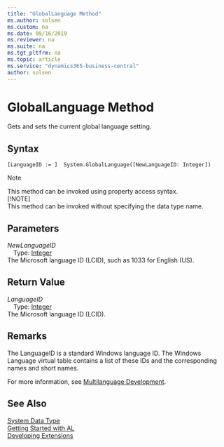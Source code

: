 ```yaml
---
title: "GlobalLanguage Method"
ms.author: solsen
ms.custom: na
ms.date: 09/16/2019
ms.reviewer: na
ms.suite: na
ms.tgt_pltfrm: na
ms.topic: article
ms.service: "dynamics365-business-central"
author: solsen
---
```

[//]: # (START>DO_NOT_EDIT)
[//]: # (IMPORTANT:Do not edit any of the content between here and the END>DO_NOT_EDIT.)
[//]: # (Any modifications should be made in the .xml files in the ModernDev repo.)
# GlobalLanguage Method
Gets and sets the current global language setting.


## Syntax
```
[LanguageID := ]  System.GlobalLanguage([NewLanguageID: Integer])
```
> [!NOTE]  
> This method can be invoked using property access syntax.  
> [!NOTE]  
> This method can be invoked without specifying the data type name.  
## Parameters
*NewLanguageID*  
&emsp;Type: [Integer](../integer/integer-data-type.md)  
The Microsoft language ID (LCID), such as 1033 for English (US).
        


## Return Value
*LanguageID*  
&emsp;Type: [Integer](../integer/integer-data-type.md)  
The Microsoft language ID (LCID).
        


[//]: # (IMPORTANT: END>DO_NOT_EDIT)

## Remarks  
 The LanguageID is a standard Windows language ID. The Windows Language virtual table contains a list of these IDs and the corresponding names and short names.  
  
 For more information, see [Multilanguage Development](../../devenv-multilanguage-development.md). 
 
## See Also
[System Data Type](system-data-type.md)  
[Getting Started with AL](../../devenv-get-started.md)  
[Developing Extensions](../../devenv-dev-overview.md)